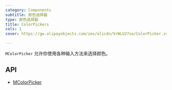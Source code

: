 ```yaml
---
category: Components
subtitle: 颜色选择器
type: 颜色选择器
title: ColorPickers
cols: 1
cover: https://gw.alipayobjects.com/zos/alicdn/5rWLU27so/ColorPicker.svg

---
```


`MColorPicker` 允许你使用各种输入方法来选择颜色。

## API

- [MColorPicker](/docs/api/MColorPicker)